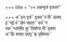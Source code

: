 +++
title = "०५ अहन्वृत्रं वृत्रतरं"

+++
अ᳓हन् वृत्रं᳓ वृत्रत᳓रं वि᳓अंसम्  
इ᳓न्द्रो व᳓ज्रेण महता᳓ वधे᳓न  
स्क᳓न्धांसीव कु᳓लिशेना वि᳓वृक्णा  
अ᳓हिः शयत उपपृ᳓क् पृथिव्याः᳓